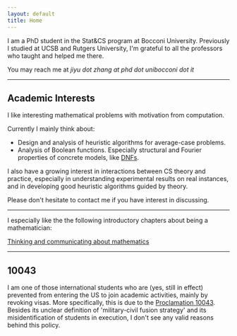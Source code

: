 ```yaml
---
layout: default
title: Home
---
```


I am a PhD student in the Stat&CS program at Bocconi University. Previously I studied at UCSB and Rutgers University, I'm grateful to all the professors who taught and helped me there.	

You may reach me at *jiyu dot zhang at phd dot unibocconi dot it*

---

## Academic Interests


I like interesting mathematical problems with motivation from computation.

Currently I mainly think about:

* Design and analysis of heuristic algorithms for average-case problems.
* Analysis of Boolean functions. Especially structural and Fourier properties of concrete models, like [DNFs](https://en.wikipedia.org/wiki/Disjunctive_normal_form).

I also have a growing interest in interactions between CS theory and practice, especially in understanding experimental results on real instances, and in developing good heuristic algorithms guided by theory.
 
Please don't hesitate to contact me if you have interest in discussing.  
  
  
---
  
  
I especially like the the following introductory chapters about being a mathematician:

[Thinking and communicating about mathematics](https://sites.math.rutgers.edu/~saks/300S/Part1.pdf)  

---


## 10043

I am one of those international students who are (yes, still in effect) prevented from entering the US to join academic activities, mainly by revoking visas. More specifically, this is due to the [Proclamation 10043](https://www.nafsa.org/regulatory-information/proclamation-suspending-entry-chinese-students-and-researchers-connected-prc). Besides its unclear definition of 'military-civil fusion strategy' and its misidentification of students in execution, I don't see any valid reasons behind this policy.





